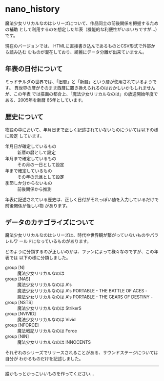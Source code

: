 # nano_history
魔法少女リリカルなのはシリーズについて、作品同士の前後関係を把握するための補助
として利用するのを想定した年表（機能的な利便性がいまいちですが…）です。

現在のバージョンでは、 HTMLに直接書き込んであるものとCSV形式で外部から読み込む
むものが混在しており、綺麗にデータ分離が出来ていません。

## 年表の日付について
ミッドチルダの世界では、「旧暦」と「新暦」という暦が使用されているようです。
異世界の暦がそのまま西暦に置き換えられるのはおかしいかもしれませんが、この年表
では描画の都合上、「魔法少女リリカルなのは」の放送開始年度である、2005年を新暦
65年としています。

## 歴史について
物語の中において、年月日まで正しく記述されていないものについては以下の様に設定
しています。

<dl>
  <dt>年月日が確定しているもの</dt>
  <dd>新暦の暦として設定</dd>
  <dt>年月まで確定しているもの</dt>
  <dd>その月の一日として設定</dd>
  <dt>年まで確定しているもの</dt>
  <dd>その年の元旦として設定</dd>
  <dt>季節しか分からないもの</dt>
  <dd>前後関係から推測</dd>
</dl>

年表に記述されている歴史は、正しく日付がそれっぽい値を入力しているだけで前後関係が怪しい物
があります。

## データのカテゴライズについて
魔法少女リリカルなのはシリーズは、時代や世界観が繋がっていないものやパラレルワ
ールドになっているものがあります。

どのように分類するのが正しいのかは、ファンによって様々なのですが、この年表では
以下の様に分類しました。

<dl>
  <dt>group [N]</dt>
  <dd>魔法少女リリカルなのは</dd>
  <dt>group [NAS]</dt>
  <dd>魔法少女リリカルなのは A's</dd>
  <dd>魔法少女リリカルなのは A's PORTABLE - THE BATTLE OF ACES -</dd>
  <dd>魔法少女リリカルなのは A's PORTABLE - THE GEARS OF DESTINY -</dd>
  <dt>group [NSTS]</dt>
  <dd>魔法少女リリカルなのは StrikerS</dd>
  <dt>group [NVIVID]</dt>
  <dd>魔法少女リリカルなのは Vivid</dd>
  <dt>group [NFORCE]</dt>
  <dd>魔法戦記リリカルなのは Force</dd>
  <dt>group [NIN]</dt>
  <dd>魔法少女リリカルなのは INNOCENTS</dd>
</dl>

それぞれのシリーズでリリースされることがある、サウンドステージについては自分が
わかるものだけを記述しました。

----

誰かもっとかっこいいものを作ってください…
